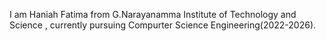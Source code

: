  I am Haniah Fatima from G.Narayanamma Institute of Technology and Science , currently pursuing Compurter Science Engineering(2022-2026).
 
 
